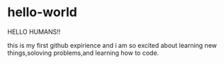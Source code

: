 # hello-world
HELLO HUMANS!!

this is my first github expirience and i am so excited about learning new things,soloving problems,and learning how to code.
